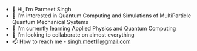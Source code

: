 - 👋 Hi, I’m Parmeet Singh 
- 👀 I’m interested in Quantum Computing and Simulations of MultiParticle Quantum Mechanical Systems
- 🌱 I’m currently learning Applied Physics and Quantum Computing 
- 💞️ I’m looking to collaborate on almost everything
- 📫 How to reach me - singh.meet11@gmail.com

<!---
I am a Applied Physics student who is mainly intersted in Quantum Computing and Simulations.. 
--->

